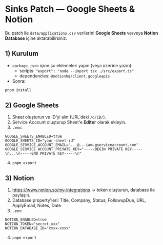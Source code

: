 # Sinks Patch — Google Sheets & Notion

Bu patch ile `data/applications.csv` verilerini **Google Sheets** ve/veya **Notion Database** içine aktarabilirsiniz.

## 1) Kurulum
- `package.json` içine şu eklemeleri yapın (veya üzerine yazın):
  - scripts: `"export": "node --import tsx ./src/export.ts"`
  - dependencies: `@notionhq/client`, `googleapis`
- Sonra:
```bash
pnpm install
```

## 2) Google Sheets
1. Sheet oluşturun ve ID'yi alın (URL'deki `/d/ID/`).
2. Service Account oluşturup Sheet'e **Editor** olarak ekleyin.
3. `.env`:
```
GOOGLE_SHEETS_ENABLED=true
GOOGLE_SHEETS_ID="your-sheet-id"
GOOGLE_SERVICE_ACCOUNT_EMAIL="...@...iam.gserviceaccount.com"
GOOGLE_SERVICE_ACCOUNT_PRIVATE_KEY="-----BEGIN PRIVATE KEY-----\n...\n-----END PRIVATE KEY-----\n"
```
4. `pnpm export`

## 3) Notion
1. https://www.notion.so/my-integrations → token oluşturun, database ile paylaşın.
2. Database property'leri: Title, Company, Status, FollowupDue, URL, ApplyEmail, Notes, Date
3. `.env`:
```
NOTION_ENABLED=true
NOTION_TOKEN="secret_xxx"
NOTION_DATABASE_ID="xxxx-xxxx"
```
4. `pnpm export`